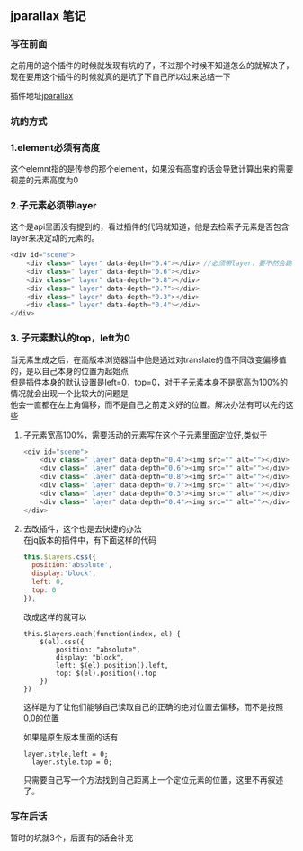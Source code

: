 ## jparallax 笔记
### 写在前面
之前用的这个插件的时候就发现有坑的了，不过那个时候不知道怎么的就解决了，现在要用这个插件的时候就真的是坑了下自己所以过来总结一下

插件地址[jparallax](https://github.com/stephband/jparallax)

### 坑的方式
###  1.element必须有高度
这个elemnt指的是传参的那个element，如果没有高度的话会导致计算出来的需要视差的元素高度为0

### 2.子元素必须带layer
这个是api里面没有提到的，看过插件的代码就知道，他是去检索子元素是否包含layer来决定动的元素的。
```javascript
<div id="scene">
    <div class=" layer" data-depth="0.4"></div> //必须带layer，要不然会跪
    <div class=" layer" data-depth="0.6"></div>
    <div class=" layer" data-depth="0.8"></div>
    <div class=" layer" data-depth="0.7"></div>
    <div class=" layer" data-depth="0.3"></div>
    <div class=" layer" data-depth="0.4"></div>
</div>

```

### 3. 子元素默认的top，left为0
当元素生成之后，在高版本浏览器当中他是通过对translate的值不同改变偏移值的，是以自己本身的位置为起始点  
但是插件本身的默认设置是left=0，top=0，对于子元素本身不是宽高为100%的情况就会出现一个比较大的问题是  
他会一直都在左上角偏移，而不是自己之前定义好的位置。解决办法有可以先的这些
1.  子元素宽高100%，需要活动的元素写在这个子元素里面定位好,类似于
 
    ```javascript
    <div id="scene">
        <div class=" layer" data-depth="0.4"><img src="" alt=""></div> //必须带layer，要不然会跪
        <div class=" layer" data-depth="0.6"><img src="" alt=""></div>
        <div class=" layer" data-depth="0.8"><img src="" alt=""></div>
        <div class=" layer" data-depth="0.7"><img src="" alt=""></div>
        <div class=" layer" data-depth="0.3"><img src="" alt=""></div>
        <div class=" layer" data-depth="0.4"><img src="" alt=""></div>
    </div>
    ```


 2. 去改插件，这个也是去快捷的办法  
    在jq版本的插件中，有下面这样的代码
    ``` javascript
    this.$layers.css({
      position:'absolute',
      display:'block',
      left: 0,
      top: 0
    });
    ```
    改成这样的就可以  
    ```
    this.$layers.each(function(index, el) {
        $(el).css({
            position: "absolute",
            display: "block",
            left: $(el).position().left,
            top: $(el).position().top
        })
    })
    ```
    这样是为了让他们能够自己读取自己的正确的绝对位置去偏移，而不是按照0,0的位置
    
    如果是原生版本里面的话有
    
    ```
    layer.style.left = 0;
      layer.style.top = 0;
    ```
    只需要自己写一个方法找到自己距离上一个定位元素的位置，这里不再叙述了。
    
### 写在后话
暂时的坑就3个，后面有的话会补充
